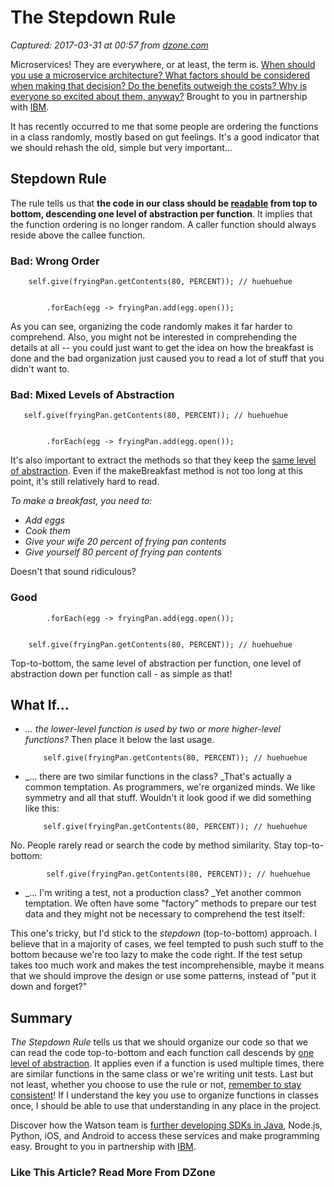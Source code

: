 # The Stepdown Rule

_Captured: 2017-03-31 at 00:57 from [dzone.com](https://dzone.com/articles/the-stepdown-rule)_

Microservices! They are everywhere, or at least, the term is. [When should you use a microservice architecture? What factors should be considered when making that decision? Do the benefits outweigh the costs? Why is everyone so excited about them, anyway?](https://dzone.com/go?i=180128&u=http%3A%2F%2Fbs.serving-sys.com%2Fserving%2FadServer.bs%3Fcn%3Dtrd%26mc%3Dclick%26pli%3D20114902%26PluID%3D0%26ord%3D%5Btimestamp%5D) Brought to you in partnership with [IBM](https://dzone.com/go?i=180128&u=http%3A%2F%2Fbs.serving-sys.com%2Fserving%2FadServer.bs%3Fcn%3Dtrd%26mc%3Dclick%26pli%3D20114902%26PluID%3D0%26ord%3D%5Btimestamp%5D).

It has recently occurred to me that some people are ordering the functions in a class randomly, mostly based on gut feelings. It's a good indicator that we should rehash the old, simple but very important…

## Stepdown Rule

The rule tells us that **the code in our class should be [readable](http://amzn.to/2mDj6jz) from top to bottom, descending one level of abstraction per function**. It implies that the function ordering is no longer random. A caller function should always reside above the callee function.

### Bad: Wrong Order
    
    
        self.give(fryingPan.getContents(80, PERCENT)); // huehuehue
    
    
            .forEach(egg -> fryingPan.add(egg.open());

As you can see, organizing the code randomly makes it far harder to comprehend. Also, you might not be interested in comprehending the details at all -- you could just want to get the idea on how the breakfast is done and the bad organization just caused you to read a lot of stuff that you didn't want to.

### Bad: Mixed Levels of Abstraction
    
    
       self.give(fryingPan.getContents(80, PERCENT)); // huehuehue
    
    
            .forEach(egg -> fryingPan.add(egg.open());

It's also important to extract the methods so that they keep the [same level of abstraction](https://dzone.com/articles/slap-your-methods-and-dont-make-me-think). Even if the makeBreakfast method is not too long at this point, it's still relatively hard to read.

_To make a breakfast, you need to:_

  * _Add eggs_
  * _Cook them_
  * _Give your wife 20 percent of frying pan contents_
  * _Give yourself 80 percent of frying pan contents_

Doesn't that sound ridiculous?

### Good
    
    
            .forEach(egg -> fryingPan.add(egg.open());
    
    
        self.give(fryingPan.getContents(80, PERCENT)); // huehuehue

Top-to-bottom, the same level of abstraction per function, one level of abstraction down per function call - as simple as that!

## What If…

  * _… the lower-level function is used by two or more higher-level functions?_ Then place it below the last usage.  

    
            self.give(fryingPan.getContents(80, PERCENT)); // huehuehue

  * _… there are two similar functions in the class? _That's actually a common temptation. As programmers, we're organized minds. We like symmetry and all that stuff. Wouldn't it look good if we did something like this:  

    
            self.give(fryingPan.getContents(80, PERCENT)); // huehuehue

  
No. People rarely read or search the code by method similarity. Stay top-to-bottom:  

    
            self.give(fryingPan.getContents(80, PERCENT)); // huehuehue

  * _… I'm writing a test, not a production class? _Yet another common temptation. We often have some "factory" methods to prepare our test data and they might not be necessary to comprehend the test itself:  
  
This one's tricky, but I'd stick to the _stepdown_ (top-to-bottom) approach. I believe that in a majority of cases, we feel tempted to push such stuff to the bottom because we're too lazy to make the code right. If the test setup takes too much work and makes the test incomprehensible, maybe it means that we should improve the design or use some patterns, instead of "put it down and forget?"  


## Summary

_The Stepdown Rule_ tells us that we should organize our code so that we can read the code top-to-bottom and each function call descends by [one level of abstraction](http://tidyjava.com/slap-your-methods-and-dont-make-me-think/). It applies even if a function is used multiple times, there are similar functions in the same class or we're writing unit tests. Last but not least, whether you choose to use the rule or not, [remember to stay consistent](https://dzone.com/articles/keep-your-code-consistent)! If I understand the key you use to organize functions in classes once, I should be able to use that understanding in any place in the project.

Discover how the Watson team is [further developing SDKs in Java](https://dzone.com/go?i=180126&u=http%3A%2F%2Fbs.serving-sys.com%2Fserving%2FadServer.bs%3Fcn%3Dtrd%26mc%3Dclick%26pli%3D20114901%26PluID%3D0%26ord%3D%5Btimestamp%5D), Node.js, Python, iOS, and Android to access these services and make programming easy. Brought to you in partnership with [IBM](https://dzone.com/go?i=180126&u=http%3A%2F%2Fbs.serving-sys.com%2Fserving%2FadServer.bs%3Fcn%3Dtrd%26mc%3Dclick%26pli%3D20114901%26PluID%3D0%26ord%3D%5Btimestamp%5D).

### Like This Article? Read More From DZone

